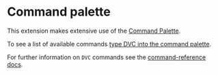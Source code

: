 # Command palette

This extension makes extensive use of the
[Command Palette](https://code.visualstudio.com/docs/getstarted/userinterface#_command-palette).

To see a list of available commands
[type DVC into the command palette](command:dvc.showCommands).

For further information on `DVC` commands see the
[command-reference docs](https://dvc.org/doc/command-reference).

